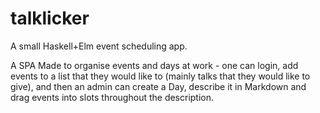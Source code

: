 # talklicker

A small Haskell+Elm event scheduling app.

A SPA Made to organise events and days at work - one can login, add events to a list that they would like to 
(mainly talks that they would like to give), and then an admin can create a Day, describe it in Markdown
and drag events into slots throughout the description.
